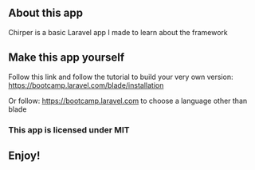 ## About this app
Chirper is a basic Laravel app I made to learn about the framework
## Make this app yourself
Follow this link and follow the tutorial to build your very own version:
https://bootcamp.laravel.com/blade/installation

Or follow:
https://bootcamp.laravel.com to choose a language other than blade

### This app is licensed under MIT

Enjoy!
-----
